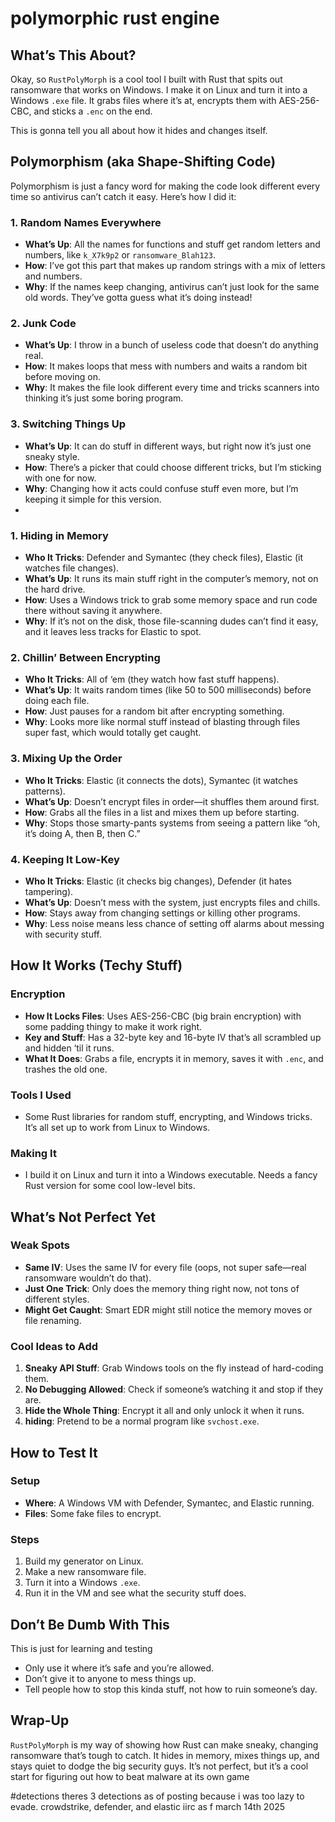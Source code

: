 # polymorphic rust engine

## What’s This About?

Okay, so `RustPolyMorph` is a cool tool I built with Rust that spits out ransomware that works on Windows. I make it on Linux and turn it into a Windows `.exe` file. It grabs files where it’s at, encrypts them with AES-256-CBC, and sticks a `.enc` on the end.

This is gonna tell you all about how it hides and changes itself.

## Polymorphism (aka Shape-Shifting Code)

Polymorphism is just a fancy word for making the code look different every time so antivirus can’t catch it easy. Here’s how I did it:

### 1. Random Names Everywhere
- **What’s Up**: All the names for functions and stuff get random letters and numbers, like `k_X7k9p2` or `ransomware_Blah123`.
- **How**: I’ve got this part that makes up random strings with a mix of letters and numbers.
- **Why**: If the names keep changing, antivirus can’t just look for the same old words. They’ve gotta guess what it’s doing instead!

### 2. Junk Code
- **What’s Up**: I throw in a bunch of useless code that doesn’t do anything real.
- **How**: It makes loops that mess with numbers and waits a random bit before moving on.
- **Why**: It makes the file look different every time and tricks scanners into thinking it’s just some boring program.

### 3. Switching Things Up
- **What’s Up**: It can do stuff in different ways, but right now it’s just one sneaky style.
- **How**: There’s a picker that could choose different tricks, but I’m sticking with one for now.
- **Why**: Changing how it acts could confuse stuff even more, but I’m keeping it simple for this version.
- 
### 1. Hiding in Memory
- **Who It Tricks**: Defender and Symantec (they check files), Elastic (it watches file changes).
- **What’s Up**: It runs its main stuff right in the computer’s memory, not on the hard drive.
- **How**: Uses a Windows trick to grab some memory space and run code there without saving it anywhere.
- **Why**: If it’s not on the disk, those file-scanning dudes can’t find it easy, and it leaves less tracks for Elastic to spot.

### 2. Chillin’ Between Encrypting
- **Who It Tricks**: All of ‘em (they watch how fast stuff happens).
- **What’s Up**: It waits random times (like 50 to 500 milliseconds) before doing each file.
- **How**: Just pauses for a random bit after encrypting something.
- **Why**: Looks more like normal stuff instead of blasting through files super fast, which would totally get caught.

### 3. Mixing Up the Order
- **Who It Tricks**: Elastic (it connects the dots), Symantec (it watches patterns).
- **What’s Up**: Doesn’t encrypt files in order—it shuffles them around first.
- **How**: Grabs all the files in a list and mixes them up before starting.
- **Why**: Stops those smarty-pants systems from seeing a pattern like “oh, it’s doing A, then B, then C.”

### 4. Keeping It Low-Key
- **Who It Tricks**: Elastic (it checks big changes), Defender (it hates tampering).
- **What’s Up**: Doesn’t mess with the system, just encrypts files and chills.
- **How**: Stays away from changing settings or killing other programs.
- **Why**: Less noise means less chance of setting off alarms about messing with security stuff.

## How It Works (Techy Stuff)

### Encryption
- **How It Locks Files**: Uses AES-256-CBC (big brain encryption) with some padding thingy to make it work right.
- **Key and Stuff**: Has a 32-byte key and 16-byte IV that’s all scrambled up and hidden ‘til it runs.
- **What It Does**: Grabs a file, encrypts it in memory, saves it with `.enc`, and trashes the old one.

### Tools I Used
- Some Rust libraries for random stuff, encrypting, and Windows tricks. It’s all set up to work from Linux to Windows.

### Making It
- I build it on Linux and turn it into a Windows executable. Needs a fancy Rust version for some cool low-level bits.

## What’s Not Perfect Yet

### Weak Spots
- **Same IV**: Uses the same IV for every file (oops, not super safe—real ransomware wouldn’t do that).
- **Just One Trick**: Only does the memory thing right now, not tons of different styles.
- **Might Get Caught**: Smart EDR might still notice the memory moves or file renaming.

### Cool Ideas to Add
1. **Sneaky API Stuff**: Grab Windows tools on the fly instead of hard-coding them.
2. **No Debugging Allowed**: Check if someone’s watching it and stop if they are.
3. **Hide the Whole Thing**: Encrypt it all and only unlock it when it runs.
4. **hiding**: Pretend to be a normal program like `svchost.exe`.

## How to Test It

### Setup
- **Where**: A Windows VM with Defender, Symantec, and Elastic running.
- **Files**: Some fake files to encrypt.

### Steps
1. Build my generator on Linux.
2. Make a new ransomware file.
3. Turn it into a Windows `.exe`.
4. Run it in the VM and see what the security stuff does.

## Don’t Be Dumb With This

This is just for learning and testing 
- Only use it where it’s safe and you’re allowed.
- Don’t give it to anyone to mess things up.
- Tell people how to stop this kinda stuff, not how to ruin someone’s day.

## Wrap-Up

`RustPolyMorph` is my way of showing how Rust can make sneaky, changing ransomware that’s tough to catch. It hides in memory, mixes things up, and stays quiet to dodge the big security guys. It’s not perfect, but it’s a cool start for figuring out how to beat malware at its own game

#detections
theres 3 detections as of posting because i was too lazy to evade. crowdstrike, defender, and elastic iirc as f march 14th 2025
